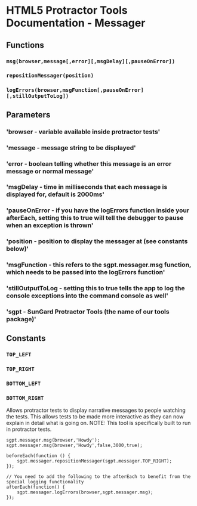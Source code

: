 # HTML5 Protractor Tools Documentation - Messager

## Functions

### `msg(browser,message[,error][,msgDelay][,pauseOnError])`
### `repositionMessager(position)`
### `logErrors(browser,msgFunction[,pauseOnError][,stillOutputToLog])`

## Parameters

### 'browser - variable available inside protractor tests'
### 'message - message string to be displayed'
### 'error - boolean telling whether this message is an error message or normal message'
### 'msgDelay - time in milliseconds that each message is displayed for, default is 2000ms'
### 'pauseOnError - if you have the logErrors function inside your afterEach, setting this to true will tell the debugger to pause when an exception is thrown'
### 'position - position to display the messager at (see constants below)'
### 'msgFunction - this refers to the sgpt.messager.msg function, which needs to be passed into the logErrors function'
### 'stillOutputToLog - setting this to true tells the app to log the console exceptions into the command console as well'
### 'sgpt - SunGard Protractor Tools (the name of our tools package)'

## Constants

### `TOP_LEFT`
### `TOP_RIGHT`
### `BOTTOM_LEFT`
### `BOTTOM_RIGHT`

Allows protractor tests to display narrative messages to people watching the tests.
This allows tests to be made more interactive as they can now explain in detail what is going on.
NOTE: This tool is specifically built to run in protractor tests.

```
sgpt.messager.msg(browser,'Howdy');
sgpt.messager.msg(browser,'Howdy',false,3000,true);

beforeEach(function () {
	sgpt.messager.repositionMessager(sgpt.messager.TOP_RIGHT);
});	

// You need to add the following to the afterEach to benefit from the special logging functionality
afterEach(function() {
	sgpt.messager.logErrors(browser,sgpt.messager.msg);
});
```
